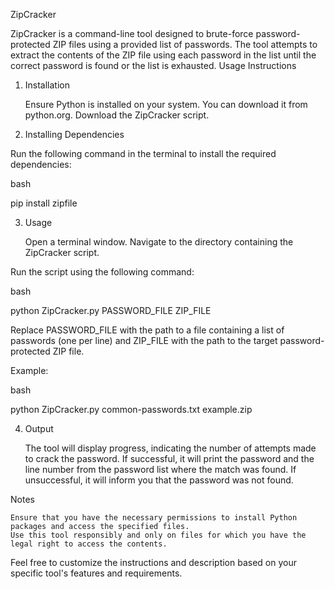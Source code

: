 ZipCracker

ZipCracker is a command-line tool designed to brute-force password-protected ZIP files using a provided list of passwords. The tool attempts to extract the contents of the ZIP file using each password in the list until the correct password is found or the list is exhausted.
Usage Instructions
1. Installation

    Ensure Python is installed on your system. You can download it from python.org.
    Download the ZipCracker script.

2. Installing Dependencies

Run the following command in the terminal to install the required dependencies:

bash

pip install zipfile

3. Usage

    Open a terminal window.
    Navigate to the directory containing the ZipCracker script.

Run the script using the following command:

bash

python ZipCracker.py PASSWORD_FILE ZIP_FILE

Replace PASSWORD_FILE with the path to a file containing a list of passwords (one per line) and ZIP_FILE with the path to the target password-protected ZIP file.

Example:

bash

python ZipCracker.py common-passwords.txt example.zip

4. Output

    The tool will display progress, indicating the number of attempts made to crack the password.
    If successful, it will print the password and the line number from the password list where the match was found.
    If unsuccessful, it will inform you that the password was not found.

Notes

    Ensure that you have the necessary permissions to install Python packages and access the specified files.
    Use this tool responsibly and only on files for which you have the legal right to access the contents.

Feel free to customize the instructions and description based on your specific tool's features and requirements.
